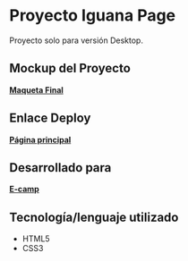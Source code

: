 # Proyecto Iguana Page

Proyecto solo para versión Desktop.

## Mockup del Proyecto

[**Maqueta Final**](https://xd.adobe.com/spec/ae4025b8-0f4b-4775-4fd9-480cb31faa76-d871/grid)


## Enlace Deploy

[**Página principal**](https://ruthale19.github.io/iguanaPage/src/index.html) 


## Desarrollado para

[**E-camp**](https://www.linkedin.com/company/e-camp-chile)

## Tecnología/lenguaje utilizado

* HTML5
* CSS3